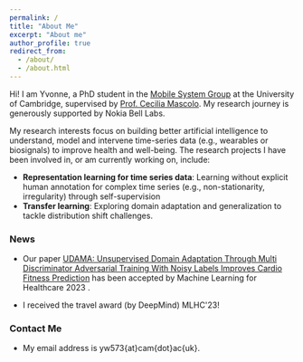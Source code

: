 ```yaml
---
permalink: /
title: "About Me"
excerpt: "About me"
author_profile: true
redirect_from: 
  - /about/
  - /about.html
---
```


Hi! I am Yvonne, a PhD student in the [Mobile System Group](https://mobile-systems.cl.cam.ac.uk/) at the University of Cambridge, supervised by [Prof. Cecilia Mascolo](https://www.cl.cam.ac.uk/~cm542/). My research journey is generously supported by Nokia Bell Labs.

My research interests focus on building better artificial intelligence to understand, model and intervene time-series data (e.g., wearables or biosignals) to improve health and well-being. The research projects I have been involved in, or am currently working on, include:
* **Representation learning for time series data**: Learning without explicit human annotation for complex time series (e.g., non-stationarity, irregularity) through self-supervision
* **Transfer learning**: Exploring domain adaptation and generalization to tackle distribution shift challenges.

### News
* Our paper [UDAMA: Unsupervised Domain Adaptation Through Multi Discriminator Adversarial Training With Noisy Labels Improves Cardio Fitness Prediction](https://arxiv.org/abs/2307.16651) has been accepted by Machine Learning for Healthcare 2023 .

* I received the travel award (by DeepMind) MLHC'23!

### Contact Me
* My email address is yw573{at}cam{dot}ac{uk}.
